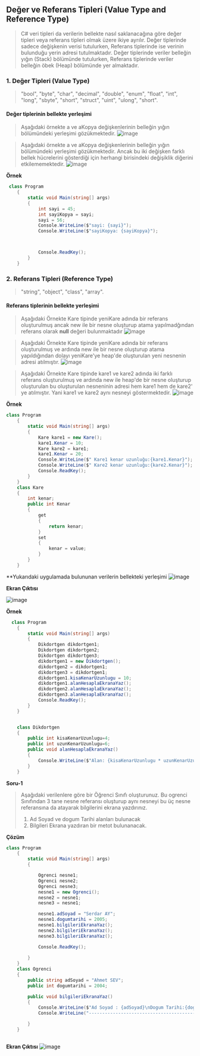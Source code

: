 ## Değer ve Referans Tipleri (Value Type and Reference Type) ##
>  C# veri tipleri da verilerin bellekte nasıl saklanacağına göre değer tipleri veya referans tipleri olmak üzere ikiye ayrılır.
>  Değer tiplerinde sadece  değişkenin verisi tutulurken, Referans tiplerinde ise  verinin  bulunduğu yerin adresi tutulmaktadır.
>  Değer tiplerinde veriler belleğin yığın (Stack) bölümünde tutulurken, Referans tiplerinde veriler belleğin öbek (Heap) bölümünde yer almaktadır.

### 1. Değer Tipleri (Value Type) ###

> "bool", "byte", "char", "decimal", "double", "enum", "float", "int", "long", "sbyte", "short", "struct", "uint", "ulong", "short".

#### Değer tiplerinin bellekte yerleşimi ####
> Aşağıdaki örnekte a ve aKopya değişkenlerinin belleğin yığın bölümündeki yerleşimi gözükmektedir.
![image](https://user-images.githubusercontent.com/28144917/142982944-01a5bcde-ca89-4b7f-b770-3a9509963d6f.png)

> Aşağıdaki örnekte a ve aKopya değişkenlerinin belleğin yığın bölümündeki yerleşimi gözükmektedir. Ancak bu iki değişken farklı bellek hücrelerini gösterdiği için herhangi birisindeki değişiklik diğerini etkilememektedir.
![image](https://user-images.githubusercontent.com/28144917/142983245-f1b2b212-c7d4-4e96-a7f5-765a906cea1b.png)

**Örnek**
```csharp
 class Program
    {
        static void Main(string[] args)
        {
            int sayi = 45;
            int sayiKopya = sayi;
            sayi = 56;
            Console.WriteLine($"sayi: {sayi}");
            Console.WriteLine($"sayiKopya: {sayiKopya}");



            Console.ReadKey();
        }
    }
```
### 2. Referans Tipleri (Reference Type) ###

>  "string", "object", "class",  "array".

#### Referans tiplerinin bellekte yerleşimi ####
>Aşağıdaki Örnekte Kare tipinde yeniKare adında bir referans oluşturulmuş ancak new ile bir nesne oluşturup atama yapılmadğından referans olarak **null** değeri bulunmaktadır
![image](https://user-images.githubusercontent.com/28144917/142981838-565fef99-894b-4b87-8ad5-4fee1ef22310.png)

>Aşağıdaki Örnekte Kare tipinde yeniKare adında bir referans oluşturulmuş ve ardında  new ile bir nesne oluşturup atama yapıldığından dolayı yeniKare'ye  heap'de oluşturulan yeni nesnenin adresi atılmıştır.
![image](https://user-images.githubusercontent.com/28144917/142982203-62079f19-7a0f-4b3e-b9f3-b546757244e1.png)

>Aşağıdaki Örnekte Kare tipinde kare1 ve kare2  adında iki farklı referans oluşturulmuş ve ardında  new ile heap'de bir nesne oluşturup oluşturulan bu oluşturulan nesneninin adresi hem kare1 hem de kare2' ye atılmıştır. Yani kare1 ve kare2 aynı nesneyi göstermektedir. 
![image](https://user-images.githubusercontent.com/28144917/142982345-33cae51a-ae10-419e-8f61-32f7a74e4e0c.png)

**Örnek**
```csharp
class Program
    {
        static void Main(string[] args)
        {
            Kare kare1 = new Kare();
            kare1.Kenar = 10;
            Kare kare2 = kare1;
            kare1.Kenar = 20;
            Console.WriteLine($" Kare1 kenar uzunluğu:{kare1.Kenar}");
            Console.WriteLine($" Kare2 kenar uzunluğu:{kare2.Kenar}");
            Console.ReadKey();
        }
    }
    class Kare
    {
        int kenar;
        public int Kenar
        {
            get
            {
                return kenar;
            }
            set
            {
                kenar = value;
            }
        }
    }
```
**Yukarıdaki uygulamada bulununan verilerin bellekteki yerleşimi
![image](https://user-images.githubusercontent.com/28144917/142995271-8c115a0e-f4be-437a-b644-c7d264a6d007.png)

**Ekran Çıktısı**

![image](https://user-images.githubusercontent.com/28144917/142995378-a21f7bda-d6d4-4b4b-a591-62821383864f.png)

**Örnek**
```csharp
  class Program
    {
        static void Main(string[] args)
        {
            Dikdortgen dikdortgen1;
            Dikdortgen dikdortgen2;
            Dikdortgen dikdortgen3;
            dikdortgen1 = new Dikdortgen();
            dikdortgen2 = dikdortgen1;
            dikdortgen3 = dikdortgen1;
            dikdortgen1.kisaKenarUzunlugu = 10;
            dikdortgen1.alanHesaplaEkranaYaz();
            dikdortgen2.alanHesaplaEkranaYaz();
            dikdortgen3.alanHesaplaEkranaYaz();
            Console.ReadKey();
        }
    }


    class Dikdortgen
    {
        public int kisaKenarUzunlugu=4;
        public int uzunKenarUzunlugu=6;
        public void alanHesaplaEkranaYaz()
        {
            Console.WriteLine($"Alan: {kisaKenarUzunlugu * uzunKenarUzunlugu}");
        }
    }
```

**Soru-1**

> Aşağıdaki verilenlere göre bir Öğrenci Sınıfı oluşturunuz. Bu ogrenci Sınıfından 3 tane nesne referansı oluşturup aynı nesneyi bu üç nesne referansına da atayarak bilgilerini ekrana yazdırınız.
> 1. Ad Soyad ve dogum Tarihi alanları bulunacak
> 2. Bilgileri Ekrana yazdıran bir metot  bulunanacak.

**Çözüm**

```csharp
class Program
    {
        static void Main(string[] args)
        {

            Ogrenci nesne1;
            Ogrenci nesne2;
            Ogrenci nesne3;
            nesne1 = new Ogrenci();
            nesne2 = nesne1;
            nesne3 = nesne1;

            nesne1.adSoyad = "Serdar AY";
            nesne1.dogumtarihi = 2005;
            nesne1.bilgileriEkranaYaz();
            nesne2.bilgileriEkranaYaz();
            nesne3.bilgileriEkranaYaz();

            Console.ReadKey();
            
        }
    }
    class Ogrenci
    {
        public string adSoyad = "Ahmet SEV";
        public int dogumtarihi = 2004;

        public void bilgileriEkranaYaz()
        {
            Console.WriteLine($"Ad Soyad : {adSoyad}\nDogum Tarihi:{dogumtarihi}");
            Console.WriteLine("--------------------------------------------------");

        }
    }
   
```

**Ekran Çıktısı**
![image](https://user-images.githubusercontent.com/28144917/143006180-77ffcb8d-80bc-48d5-8775-d36bb85d410f.png)
